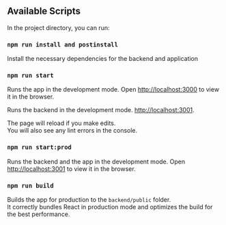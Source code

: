 ## Available Scripts

In the project directory, you can run:

### `npm run install and postinstall`
Install the necessary dependencies for the backend and application

### `npm run start`

Runs the app in the development mode.
Open [http://localhost:3000](http://localhost:3000) to view it in the browser.

Runs the backend in the development mode.
[http://localhost:3001](http://localhost:3001).

The page will reload if you make edits.<br>
You will also see any lint errors in the console.

### `npm run start:prod`

Runs the backend and the app in the development mode.
Open [http://localhost:3001](http://localhost:3001) to view it in the browser.

### `npm run build`

Builds the app for production to the `backend/public` folder.<br>
It correctly bundles React in production mode and optimizes the build for the best performance.


